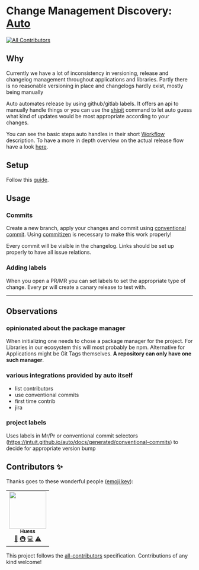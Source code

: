 # Change Management Discovery: [Auto](https://intuit.github.io/auto/index)
<!-- ALL-CONTRIBUTORS-BADGE:START - Do not remove or modify this section -->
[![All Contributors](https://img.shields.io/badge/all_contributors-1-orange.svg?style=flat-square)](#contributors-)
<!-- ALL-CONTRIBUTORS-BADGE:END -->

## Why

Currently we have a lot of inconsistency in versioning, release and changelog management throughout applications and libraries. Partly there is no reasonable versioning in place and changelogs hardly exist, mostly being manually

Auto automates release by using github/gitlab labels. It offers an api to manually handle things or you can use the [shipit](https://intuit.github.io/auto/docs/generated/shipit) command to let auto guess what kind of updates would be most appropriate according to your changes.

You can see the basic steps auto handles in their short [Workflow](https://intuit.github.io/auto/docs#workflow) description. To have a more in depth overview on the actual release flow have a look [here](https://intuit.github.io/auto/docs/generated/shipit#release-pipeline).

## Setup

Follow this [guide](https://intuit.github.io/auto/docs/welcome/getting-started).

## Usage

### Commits

Create a new branch, apply your changes and commit using [conventional commit](<https://intuit.github.io/auto/docs/generated/conventional-commits>). Using [commitizen](https://github.com/commitizen/cz-cli) is necessary to make this work properly!

Every commit will be visible in the changelog. Links should be set up properly to have all issue relations.

### Adding labels

When you open a PR/MR you can set labels to set the appropriate type of change. Every pr will create a canary release to test with.


----------------

## Observations

### opinionated about the package manager

When initializing one needs to chose a package manager for the project. For Libraries in our ecosystem this will most probably be npm. Alternative for Applications might be Git Tags themselves. **A repository can only have one such manager**.

### various integrations provided by auto itself

- list contributors
- use conventional commits
- first time contrib
- jira

### project labels

Uses labels in Mr/Pr or conventional commit selectors (<https://intuit.github.io/auto/docs/generated/conventional-commits>) to decide for appropriate version bump

## Contributors ✨

Thanks goes to these wonderful people ([emoji key](https://allcontributors.org/docs/en/emoji-key)):
<!-- ALL-CONTRIBUTORS-LIST:START - Do not remove or modify this section -->
<!-- prettier-ignore-start -->
<!-- markdownlint-disable -->
<table>
  <tr>
    <td align="center"><a href="http://juicyarts.de/"><img src="https://avatars.githubusercontent.com/u/1132937?v=4?s=100" width="100px;" alt=""/><br /><sub><b>Huess</b></sub></a><br /><a href="https://github.com/juicyarts/cm-discovery-auto/commits?author=juicyarts" title="Documentation">📖</a> <a href="#infra-juicyarts" title="Infrastructure (Hosting, Build-Tools, etc)">🚇</a> <a href="https://github.com/juicyarts/cm-discovery-auto/commits?author=juicyarts" title="Code">💻</a> <a href="https://github.com/juicyarts/cm-discovery-auto/commits?author=juicyarts" title="Tests">⚠️</a></td>
  </tr>
</table>

<!-- markdownlint-restore -->
<!-- prettier-ignore-end -->

<!-- ALL-CONTRIBUTORS-LIST:END -->

<!-- ALL-CONTRIBUTORS-LIST:START - Do not remove or modify this section --> <!-- prettier-ignore-start --> <!-- markdownlint-disable --> <!-- markdownlint-restore --> <!-- prettier-ignore-end --> <!-- ALL-CONTRIBUTORS-LIST:END -->

 This project follows the [all-contributors](https://github.com/all-contributors/all-contributors) specification. Contributions of any kind welcome!
